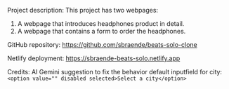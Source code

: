 Project description:
This project has two webpages:

1. A webpage that introduces headphones product in detail.
2. A webpage that contains a form to order the headphones.

GitHub repository:
https://github.com/sbraende/beats-solo-clone

Netlify deployment:
https://sbraende-beats-solo.netlify.app

Credits:
AI Gemini suggestion to fix the behavior default inputfield for city:
`<option value="" disabled selected>Select a city</option>`
